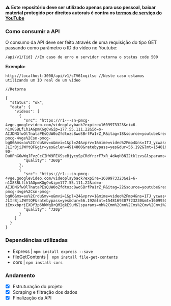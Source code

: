 :warning: **Este repositório deve ser utilizado apenas para uso pessoal, baixar material protegido por direitos autorais é contra os [termos de serviço do YouTube](https://www.youtube.com/static?gl=BR&template=terms)**

### Como consumir a API

O consumo da API deve ser feito através de uma requisição do tipo GET passando como parâmetro o ID do vídeo no Youtube: 

```` /api/v1/{id} //Em caso de erro o servidor retorna o status code 500 ```` 

**Exemplo:**
````
http://localhost:3000/api/v1/sTV61xqilso //Neste caso estamos utilizando um ID real de um vídeo

//Retorna

{
  "status": "ok",
  "data": {
    "videos": [
      {
        "src": "https://r1---sn-pmcg-4vge.googlevideo.com/videoplayback?expire=1609973323&ei=6-n1X8SBLfLh1AGpmKGgCw&ip=177.55.111.22&id=o-AIJDNGfwOlTnataPEsQUW0oZfdtozc8woSBrfPa1rZ_R&itag=18&source=youtube&requiressl=yes&mh=aw&mm=31%2C29&mn=sn-pmcg-4vge%2Csn-pmcg-bg06&ms=au%2Crdu&mv=u&mvi=1&pl=24&vprv=1&mime=video%2Fmp4&ns=1TJ_ycwas4-JLIrBjiJWYtQF&gir=yes&clen=4914800&ratebypass=yes&dur=56.192&lmt=1548168730847171&mt=1609950995&fvip=9&c=WEB&txp=2211222&n=M8Tn98s7czdFrhQO&sparams=expire%2Cei%2Cip%2Cid%2Citag%2Csource%2Crequiressl%2Cvprv%2Cmime%2Cns%2Cgir%2Cclen%2Cratebypass%2Cdur%2Clmt&sig=AOq0QJ8wRAIgZt2pD8E72DXJphvfp3pbUAq-9D-DuHPhG6wWgJFvzCcCIHW9FEXSseBjycySpCRdYrzrF7xR_4dAqH8NI2tklzvs&lsparams=mh%2Cmm%2Cmn%2Cms%2Cmv%2Cmvi%2Cpl&lsig=AG3C_xAwRAIgcCLUuLb227dR3ksUmlge16qiZq8Z1hEH_nj2BWlg810CIB86crVQTe5kfP85fUcRhTD3JtqUWyHZVuGfzqeJ18bk",
        "quality": "360p"
      },
      {
        "src": "https://r1---sn-pmcg-4vge.googlevideo.com/videoplayback?expire=1609973323&ei=6-n1X8SBLfLh1AGpmKGgCw&ip=177.55.111.22&id=o-AIJDNGfwOlTnataPEsQUW0oZfdtozc8woSBrfPa1rZ_R&itag=22&source=youtube&requiressl=yes&mh=aw&mm=31%2C29&mn=sn-pmcg-4vge%2Csn-pmcg-bg06&ms=au%2Crdu&mv=u&mvi=1&pl=24&vprv=1&mime=video%2Fmp4&ns=1TJ_ycwas4-JLIrBjiJWYtQF&ratebypass=yes&dur=56.192&lmt=1548169307723230&mt=1609950995&fvip=9&c=WEB&txp=2201222&n=M8Tn98s7czdFrhQO&sparams=expire%2Cei%2Cip%2Cid%2Citag%2Csource%2Crequiressl%2Cvprv%2Cmime%2Cns%2Cratebypass%2Cdur%2Clmt&sig=AOq0QJ8wRAIfDxeEKy6v7SLl03Wr4MKV_tXScbGgTIsYRe2huhQCvAIhAMBXaBDfJExt-iEmxxbprjEXDf3p6hkWgBrQMIgkESuM&lsparams=mh%2Cmm%2Cmn%2Cms%2Cmv%2Cmvi%2Cpl&lsig=AG3C_xAwRAIgcCLUuLb227dR3ksUmlge16qiZq8Z1hEH_nj2BWlg810CIB86crVQTe5kfP85fUcRhTD3JtqUWyHZVuGfzqeJ18bk",
        "quality": "720p"
      }
    ]
  }
}

````


### Dependências utilizadas

- Express | ```` npm install express --save ````
- fileGetContents | ````  npm install file-get-contents ````
- cors | ```` npm install cors ````
### Andamento
- [x] Estruturação do projeto
- [x] Scraping e filtração dos dados
- [x] Finalização da API
